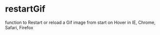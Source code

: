 # restartGif
function to Restart or reload  a Gif image from start on Hover in IE, Chrome, Safari, Firefox
